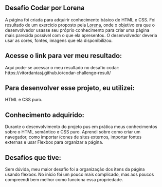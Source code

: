 <!DOCTYPE html>
<html lang="pt-BR">
<head>
    <meta charset="UTF-8">
    <meta http-equiv="X-UA-Compatible" content="IE=edge">
    <meta name="viewport" content="width=device-width, initial-scale=1.0">
</head>
<body>
  
  <h2>Desafio Codar por Lorena</h2>
  <p>A página foi criada para adquirir conhecimento básico de HTML e CSS. Foi resultado de um exercicio proposto 
  pela <a href="https://github.com/Lorenalgm/codar">Lorena</a>, onde o objetivo era que o desenvolvedor usasse seu próprio conhecimento para criar uma página 
  mais parecida possível com o que ela apresentou. O desenvolvedor deveria usar as cores, fontes, imagens que ela disponibilizou. </p>
  
  <h2>Acesse o link para ver meu resultado:</h2>
  <p>Aqui pode-se acessar o meu resultado no desafio codar: https://vitordantasj.github.io/codar-challenge-result/</p>
  
  <h2>Para desenvolver esse projeto, eu utilizei:</h2> 
  <p>HTML e CSS puro. </p>
  
  <h2>Conhecimento adquirido:</h2>
  <p>Durante o desenvolvimento do projeto pus em prática meus conhecimentos sobre o HTML semântico e CSS puro. Aprendi sobre como criar um navegador, como importar ícones 
  de sites externos, importar fontes externas e usar Flexbox para organizar a página.</p>
  
  <h2>Desafios que tive:</h2>
  
  <p>Sem dúvida, meu maior desafio foi a organização dos itens da página usando flexbox. No início foi um pouco mais complicado, mas aos poucos compreendi 
    bem melhor como funciona essa propriedade.</p>
  
</body>
</html>
